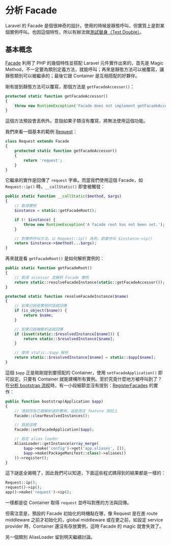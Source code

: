 # 分析 Facade

Laravel 的 Facade 是個很神奇的設計。使用的時候是靜態呼叫，但實質上是對某個實例呼叫。也因這個特性，所以有辦法做[測試替身（Test Double）][CI Day10]。

## 基本概念

[Facade][] 利用了 PHP 的幾個特性並搭配 Laravel 元件實作出來的，首先是 Magic Method，不一定要為類別定義方法，就能呼叫；再來是靜態方法可以被覆寫，讓靜態類別可以被繼承的；最後它跟 Container 是互相搭配的好夥伴。

剛有提到靜態方法可以覆寫，那個方法是 `getFacadeAccessor()`：

```php
protected static function getFacadeAccessor()
{
    throw new RuntimeException('Facade does not implement getFacadeAccessor method.');
}
```

這個方法預設會丟例外。意指如果子類沒有覆寫，將無法使用這個功能。

我們來看一個基本的範例 [Request][]：

```php
class Request extends Facade
{
    protected static function getFacadeAccessor()
    {
        return 'request';
    }
}
```

它繼承的實作是回傳了 `request` 字串。而當我們使用這個 Facade，如 `Request::ip()` 時，`__callStatic()` 即會被觸發：

```php
public static function __callStatic($method, $args)
{
    // 取得實例
    $instance = static::getFacadeRoot();

    if (! $instance) {
        throw new RuntimeException('A facade root has not been set.');
    }

    // 對實例呼叫方法，以 Request::ip() 為例，即會呼叫 $instance->ip()
    return $instance->$method(...$args);
}
```

再來就是看 `getFacadeRoot()` 是如何解析實例的：

```php
public static function getFacadeRoot()
{
    // 取得 accessor 並解析 Facade 實例
    return static::resolveFacadeInstance(static::getFacadeAccessor());
}

protected static function resolveFacadeInstance($name)
{
    // 如果已經是實例的話就回傳
    if (is_object($name)) {
        return $name;
    }

    // 如果已經被解析過就回傳
    if (isset(static::$resolvedInstance[$name])) {
        return static::$resolvedInstance[$name];
    }

    // 使用 static::$app 解析
    return static::$resolvedInstance[$name] = static::$app[$name];
}
```

這個 `$app` 正是剛剛提到要搭配的 Container，使用 `setFacadeApplication()` 即可設定。只要有 Container 就能建構所有實例。至於究竟什麼地方被呼叫到了？在[分析 bootstrap 流程][Day02]時，有一小段細節並沒有提到：[RegisterFacades][] 的實作：

```php
public function bootstrap(Application $app)
{
    // 清除所有已被解析過的實例，這是用在 feature 測試上
    Facade::clearResolvedInstances();

    // 就是這裡
    Facade::setFacadeApplication($app);

    // 設定 alias loader
    AliasLoader::getInstance(array_merge(
        $app->make('config')->get('app.aliases', []),
        $app->make(PackageManifest::class)->aliases()
    ))->register();
}
```

這下謎底全揭曉了，因此我們可以知道，下面這些程式碼得到的結果都是一樣的：

```php
Request::ip();
request()->ip();
app()->make('request')->ip();
```

一樣都是從 Container 取得 `request` 並呼叫對應的方法與回傳。

但需注意是，預設的 Facade 初始化的時機點在哪，像 Request 是在進 route middleware 之前才初始化的，global middleware 或在更之前，如設定 service provider 時，Container 還沒有存放實例，這時 Facade 的 magic 就會失效了。

另一個類別 AliasLoader 留到明天繼續討論。

[Facade]: https://github.com/laravel/framework/blob/v5.7.6/src/Illuminate/Support/Facades/Facade.php
[RegisterFacades]: https://github.com/laravel/framework/blob/v5.7.6/src/Illuminate/Foundation/Bootstrap/RegisterFacades.php
[Request]: https://github.com/laravel/framework/blob/v5.7.6/src/Illuminate/Support/Facades/Request.php

[CI Day10]: /ironman-intro-of-ci/day10.md

[Day02]: day02.md
